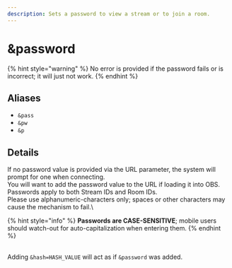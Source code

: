 ```yaml
---
description: Sets a password to view a stream or to join a room.
---
```


# \&password

{% hint style="warning" %}
No error is provided if the password fails or is incorrect; it will just not work.
{% endhint %}

## Aliases

* `&pass`
* `&pw`
* `&p`

## Details

If no password value is provided via the URL parameter, the system will prompt for one when connecting.\
You will want to add the password value to the URL if loading it into OBS.\
Passwords apply to both Stream IDs and Room IDs.\
Please use alphanumeric-characters only; spaces or other characters may cause the mechanism to fail.\


{% hint style="info" %}
**Passwords are CASE-SENSITIVE**; mobile users should watch-out for auto-capitalization when entering them.
{% endhint %}

\
Adding `&hash=HASH_VALUE` will act as if `&password` was added.
